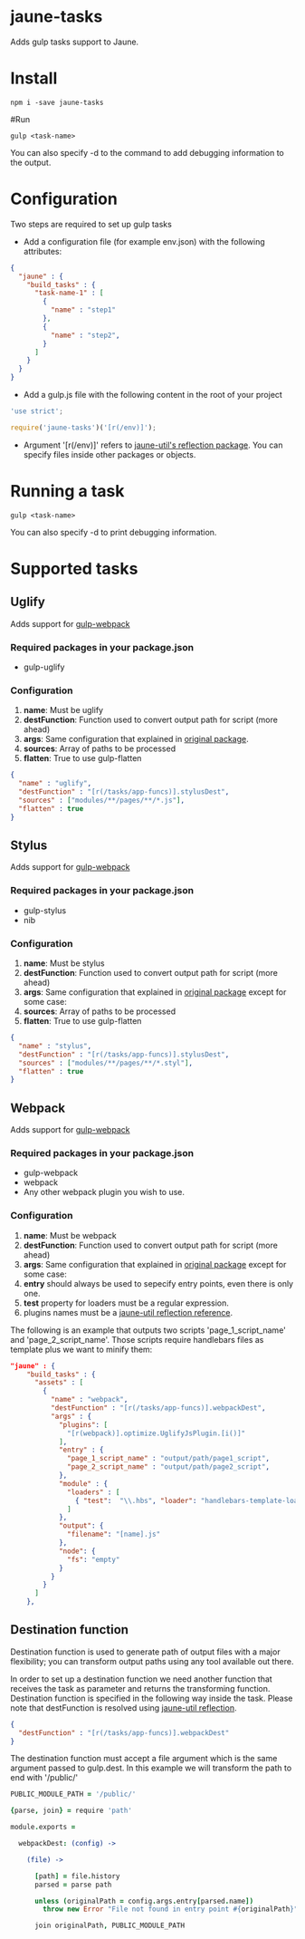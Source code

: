# jaune-tasks

Adds gulp tasks support to Jaune.

# Install
```shell
npm i -save jaune-tasks
```

#Run
```shell
gulp <task-name>
```

You can also specify -d to the command to add debugging information to the output.

# Configuration
Two steps are required to set up gulp tasks

- Add a configuration file (for example env.json) with the following attributes:
```json
{
  "jaune" : {
    "build_tasks" : {
      "task-name-1" : [
        {
          "name" : "step1"
        },
        {
          "name" : "step2",
        }
      ]
    }
  }
}
```
- Add a gulp.js file with the following content in the root of your project

```js
'use strict';

require('jaune-tasks')('[r(/env)]');

```
- Argument '[r(/env)]' refers to [jaune-util's reflection package](https://github.com/ajuste/jaune-util#reflection). You can specify files inside other packages or objects.

# Running a task
```shell
gulp <task-name>
```

You can also specify -d to print debugging information.

# Supported tasks

## Uglify

Adds support for [gulp-webpack](https://www.npmjs.com/package/gulp-uglify)

### Required packages in your package.json

* gulp-uglify

### Configuration

1. **name**: Must be uglify
2. **destFunction**: Function used to convert output path for script (more ahead)
3. **args**: Same configuration that explained in [original package](https://www.npmjs.com/package/gulp-uglify).
4. **sources**: Array of paths to be processed
5. **flatten**: True to use gulp-flatten

```json
{
  "name" : "uglify",
  "destFunction" : "[r(/tasks/app-funcs)].stylusDest",
  "sources" : ["modules/**/pages/**/*.js"],
  "flatten" : true
}
```

## Stylus

Adds support for [gulp-webpack](https://www.npmjs.com/package/gulp-stylus)

### Required packages in your package.json

* gulp-stylus
* nib

### Configuration

1. **name**: Must be stylus
2. **destFunction**: Function used to convert output path for script (more ahead)
3. **args**: Same configuration that explained in [original package](https://www.npmjs.com/package/gulp-webpack) except for some case:
4. **sources**: Array of paths to be processed
5. **flatten**: True to use gulp-flatten

```json
{
  "name" : "stylus",
  "destFunction" : "[r(/tasks/app-funcs)].stylusDest",
  "sources" : ["modules/**/pages/**/*.styl"],
  "flatten" : true
}
```

## Webpack

Adds support for [gulp-webpack](https://www.npmjs.com/package/gulp-webpack)

### Required packages in your package.json

* gulp-webpack
* webpack
* Any other webpack plugin you wish to use.

### Configuration

1. **name**: Must be webpack
2. **destFunction**: Function used to convert output path for script (more ahead)
3. **args**: Same configuration that explained in [original package](https://www.npmjs.com/package/gulp-webpack) except for some case:
  1. **entry** should always be used to sepecify entry points, even there is only one.
  2. **test** property for loaders must be a regular expression.
  3. plugins names must be a [jaune-util reflection reference](https://github.com/ajuste/jaune-util#reflection).
  
The following is an example that outputs two scripts 'page_1_script_name' and 'page_2_script_name'. Those scripts require handlebars files as template plus we want to minify them:

```json
"jaune" : {
    "build_tasks" : {
      "assets" : [
        {
          "name" : "webpack",
          "destFunction" : "[r(/tasks/app-funcs)].webpackDest",
          "args" : {
            "plugins": [
              "[r(webpack)].optimize.UglifyJsPlugin.[i()]"
            ],
            "entry" : {
              "page_1_script_name" : "output/path/page1_script",
              "page_2_script_name" : "output/path/page2_script",
            },
            "module" : {
              "loaders" : [
                { "test":  "\\.hbs", "loader": "handlebars-template-loader" }
              ]
            },
            "output": {
              "filename": "[name].js"
            },
            "node": {
              "fs": "empty"
            }
          }
        }
      ]
    },
```

## Destination function

Destination function is used to generate path of output files with a major flexibility; you can transform output paths using any tool available out there.

In order to set up a destination function we need another function that receives the task as parameter and returns the transforming function. Destination function is specified in the following way inside the task. Please note that destFunction is resolved using [jaune-util reflection](https://github.com/ajuste/jaune-util#reflection).

```json
{
  "destFunction" : "[r(/tasks/app-funcs)].webpackDest"
}
```

The destination function must accept a file argument which is the same argument passed to gulp.dest. In this example we will transform the path to end with '/public/'

```coffee
PUBLIC_MODULE_PATH = '/public/'

{parse, join} = require 'path'

module.exports =

  webpackDest: (config) ->

    (file) ->

      [path] = file.history
      parsed = parse path

      unless (originalPath = config.args.entry[parsed.name])
        throw new Error "File not found in entry point #{originalPath}"

      join originalPath, PUBLIC_MODULE_PATH
```
